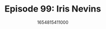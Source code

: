 ---
templateKey: podcast-episode
public: true
url: podcast/episode-99-iris-nevins
title: "Episode 99: Iris Nevins"
description: "This week we join Iris Nevins, a former teacher and software engineering manager at MailChimp. Currently, she is the co-founder of Umba Daima, an NFT Studio building and curating community in Web3. Umba Daima creates virtual galleries featuring multicultural projects by artists worldwide, including the Black NFT Art network and The Unseen Gallery. In today's conversation, we take a deep dive into her entrepreneurial journey to talk about the current state of the creator economy, the art of curation, and how her studio is diversifying the NFT ecosystem."
date: 1654815411000
featuredimage: /img/podcast/IrisNevins_EpCard.jpg
socialimage: https://www.orchid.com/img/podcast/IrisNevins_EpCard.jpg
platformurls:
  - https://podcasts.apple.com/us/podcast/art-curation-and-diversity-in-the-new-creator/id1516705670?i=1000565664927
  - https://open.spotify.com/episode/3CKQzcEbRq9z9zjlxO2bFA
  - https://podcasts.google.com/feed/aHR0cHM6Ly9mb2xsb3d0aGV3aGl0ZXJhYmJpdC5saWJzeW4uY29tL3Jzcw/episode/ZWE4ZDY4YTAtNjE3My00M2M4LTkwM2UtN2M0ZGM0ZThjYWI2?sa=X&ved=0CAUQkfYCahcKEwiI-K63vKH4AhUAAAAAHQAAAAAQCg
  - https://www.stitcher.com/show/follow-the-white-rabbit/episode/art-curation-and-diversity-in-the-new-creator-economy-with-iris-nevins-203886255
  - https://castbox.fm/episode/Art-Curation-and-Diversity-in-the-New-Creator-Economy-with-Iris-Nevins-id2954358-id502902283?country=us
  - https://tunein.com/podcasts/Technology-Podcasts/Follow-the-White-Rabbit-p1330281/?topicId=172707513
---